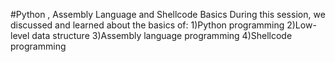 #Python , Assembly Language and Shellcode Basics
During this session, we discussed and learned about the basics of:
1)Python programming
2)Low-level data structure 
3)Assembly language programming
4)Shellcode programming
